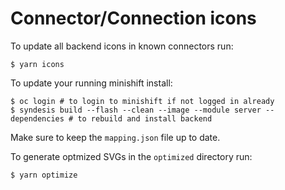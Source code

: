 # Connector/Connection icons

To update all backend icons in known connectors run:

    $ yarn icons

To update your running minishift install:

    $ oc login # to login to minishift if not logged in already
    $ syndesis build --flash --clean --image --module server --dependencies # to rebuild and install backend

Make sure to keep the `mapping.json` file up to date.

To generate optmized SVGs in the `optimized` directory run:

    $ yarn optimize
